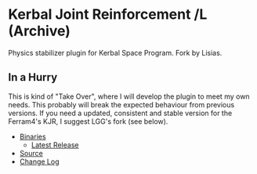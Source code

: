 # Kerbal Joint Reinforcement /L (Archive)

Physics stabilizer plugin for Kerbal Space Program. Fork by Lisias.


## In a Hurry

This is kind of "Take Over", where I will develop the plugin to meet my own needs. This probably will break the expected behaviour from previous versions. If you need a updated, consistent and stable version for the Ferram4's KJR, I suggest LGG's fork (see below).

* [Binaries](./Archive)
	* [Latest Release](https://github.com/net-lisias-ksp/Kerbal-Joint-Reinforcement/releases)
* [Source](https://github.com/net-lisias-ksp/Kerbal-Joint-Reinforcement)
* [Change Log](./CHANGE_LOG.md)
